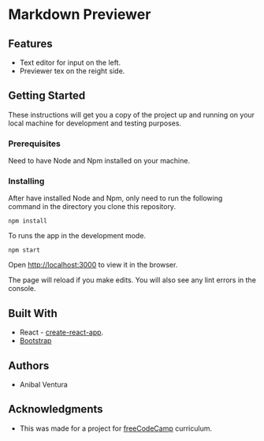 # Markdown Previewer

## Features

- Text editor for input on the left.
- Previewer tex on the reight side.

## Getting Started

These instructions will get you a copy of the project up and running on your local machine for development and testing purposes.

### Prerequisites

Need to have Node and Npm installed on your machine.

### Installing

After have installed Node and Npm, only need to run the following command in the directory you clone this repository.

```
npm install
```

To runs the app in the development mode.

```
npm start
```

Open [http://localhost:3000](http://localhost:3000) to view it in the browser.

The page will reload if you make edits. You will also see any lint errors in the console.

## Built With

- React - [create-react-app](https://github.com/facebook/create-react-app).
- [Bootstrap](https://getbootstrap.com/)

## Authors

- Anibal Ventura

## Acknowledgments

- This was made for a project for [freeCodeCamp](https://www.freecodecamp.org/) curriculum.

